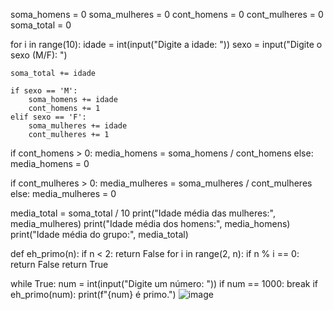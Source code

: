 soma_homens = 0
soma_mulheres = 0
cont_homens = 0
cont_mulheres = 0
soma_total = 0

for i in range(10):
    idade = int(input("Digite a idade: "))
    sexo = input("Digite o sexo (M/F): ")

    soma_total += idade

    if sexo == 'M':
        soma_homens += idade
        cont_homens += 1
    elif sexo == 'F':
        soma_mulheres += idade
        cont_mulheres += 1
if cont_homens > 0:
    media_homens = soma_homens / cont_homens
else:
    media_homens = 0

if cont_mulheres > 0:
    media_mulheres = soma_mulheres / cont_mulheres
else:
    media_mulheres = 0

media_total = soma_total / 10
print("Idade média das mulheres:", media_mulheres)
print("Idade média dos homens:", media_homens)
print("Idade média do grupo:", media_total)


def eh_primo(n):
    if n < 2:
        return False
    for i in range(2, n):
        if n % i == 0:
            return False
    return True

while True:
    num = int(input("Digite um número: "))
    if num == 1000:
        break
   if eh_primo(num):
        print(f"{num} é primo.")
![image](https://github.com/user-attachments/assets/e5315b18-ac9a-465c-b00d-441c014d745e)

